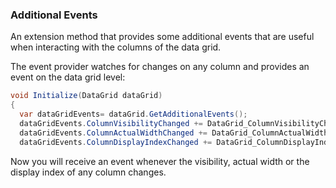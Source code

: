 ### Additional Events
An extension method that provides some additional events that are useful when interacting with the columns of the data grid. 

The event provider watches for changes on any column and provides an event on the data grid level:

```c#
void Initialize(DataGrid dataGrid)
{
  var dataGridEvents= dataGrid.GetAdditionalEvents();
  dataGridEvents.ColumnVisibilityChanged += DataGrid_ColumnVisibilityChanged;
  dataGridEvents.ColumnActualWidthChanged += DataGrid_ColumnActualWidthChanged;
  dataGridEvents.ColumnDisplayIndexChanged += DataGrid_ColumnDisplayIndexChanged;
```

Now you will receive an event whenever the visibility, actual width or the display index of any column changes.

